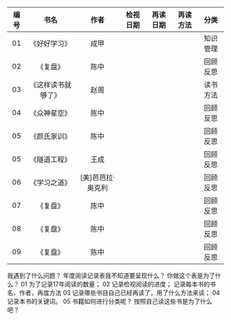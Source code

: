 

|编号|书名 |作者 |检视日期|再读日期|再读方法|分类|
|:---:|:--:|:--:|:-:|:-:|:-:|:-:|
|01  |《好好学习》| 成甲|| || 知识管理|
|02  |《复盘》| 陈中| || |回顾反思|
|03  |《这样读书就够了》 | 赵周| || |读书方法|
|04  |《众神星空》| 陈中| || |回顾反思|
|05  |《颜氏家训》| 陈中| || |回顾反思|
|05 |《隧道工程》| 王成| || |回顾反思|
|06 |《学习之道》| [美]芭芭拉·奥克利| || |回顾反思|
|07 |《复盘》| 陈中| || |回顾反思|
|08  |《复盘》| 陈中| || |回顾反思|
|09 |《复盘》| 陈中| || |回顾反思|
我遇到了什么问题？
年度阅读记录表我不知道要呈现什么？
你做这个表是为了什么？
01 为了记录17年阅读的数量；
02 记录检视阅读的进度；
记录每本书的书名，作者，再度方法
03 记录哪些书目自己已经再读了，用了什么方法来读；
04 记录本书的关键词。
05 书籍如何进行分类呢？
按照自己读这些书是为了什么吧？
